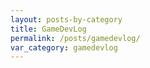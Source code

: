 ```yaml
---
layout: posts-by-category
title: GameDevLog
permalink: /posts/gamedevlog/
var_category: gamedevlog
---
```


